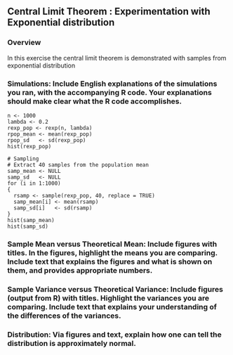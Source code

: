 ## Central Limit Theorem : Experimentation with Exponential distribution

### Overview
   In this exercise the central limit theorem is demonstrated with samples from exponential distribution
### Simulations: Include English explanations of the simulations you ran, with the accompanying R code. Your explanations should make clear what the R code accomplishes.
```{r}
n <- 1000
lambda <- 0.2
rexp_pop <- rexp(n, lambda)
rpop_mean <- mean(rexp_pop)
rpop_sd   <- sd(rexp_pop)
hist(rexp_pop)
```



```{r}
# Sampling
# Extract 40 samples from the population mean
samp_mean <- NULL
samp_sd   <- NULL
for (i in 1:1000)
{
  rsamp <- sample(rexp_pop, 40, replace = TRUE)
  samp_mean[i] <- mean(rsamp)
  samp_sd[i]   <- sd(rsamp)
}
hist(samp_mean)
hist(samp_sd)
```

### Sample Mean versus Theoretical Mean: Include figures with titles. In the figures, highlight the means you are comparing. Include text that explains the figures and what is shown on them, and provides appropriate numbers.
### Sample Variance versus Theoretical Variance: Include figures (output from R) with titles. Highlight the variances you are comparing. Include text that explains your understanding of the differences of the variances.
### Distribution: Via figures and text, explain how one can tell the distribution is approximately normal.
